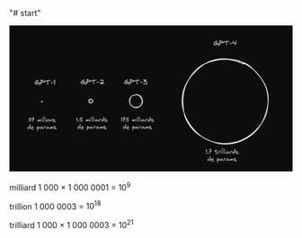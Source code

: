 "# start" 

![alt text](./img/image2.png)

milliard	1 000 × 1 000 0001 = $10^9$

trillion	1 000 0003 = $10^{18}$	

trilliard	1 000 × 1 000 0003 = $10^{21}$